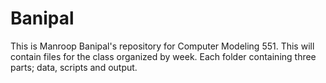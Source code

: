 # Banipal
This is Manroop Banipal's repository for Computer Modeling 551. This will contain files for the class organized by week. Each folder containing three parts; data, scripts and output.
